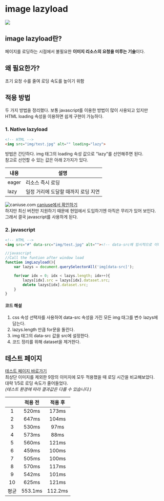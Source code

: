 # **image lazyload**

![](https://cdn.jsdelivr.net/gh/fe-jw/J-Web/posts/220520/thumb.jpg)

## **image lazyload란?**
페이지를 로딩하는 시점에서 불필요한 **이미지 리소스의 요청을 미루는 기술**이다. 

## **왜 필요한가?**
초기 요청 수를 줄여 로딩 속도를 높이기 위함

## **적용 방법**
두 가지 방법을 정리했다.
보통 javascript를 이용한 방법이 많이 사용되고 있지만 HTML loading 속성을 이용하면 쉽게 구현이 가능하다.

### **1. Native lazyload**
```html
<!-- HTML -->
<img src="img/test.jpg" alt="" loading="lazy">
```
방법은 간단하다. img 태그의 loading 속성 값으로 "lazy"를 선언해주면 된다.<br>
참고로 선언할 수 있는 값은 아래 2가지가 있다.

|내용|설명|
|---|---|
|eager|리소스 즉시 로딩|
|lazy|일정 거리에 도달할 때까지 로딩 지연|

![caniuse.com](https://cdn.jsdelivr.net/gh/fe-jw/J-Web/posts/220520/img_1.jpg)
[caniuse에서 확인하기](https://caniuse.com/?search=loading)<br>
하지만 최신 버전만 지원하기 때문에 현업에서 도입하기엔 아직은 무리가 있어 보인다.<br>
그래서 결국 javascript를 사용하게 된다.

### **2. javascript**
```html
<!-- HTML -->
<img src="#" data-src="img/test.jpg" alt=""><!-- data-src에 임시적으로 이미지 경로를 저장 -->
```

```javascript
//javascript
//Call the funtion after window load
function imgLazyload(){
	var lazys = document.querySelectorAll('img[data-src]');

	for(var idx = 0; idx < lazys.length; idx++){
		lazys[idx].src = lazys[idx].dataset.src;
		delete lazys[idx].dataset.src;
	}
}
```
#### **코드 해설**
1. css 속성 선택자를 사용하여 data-src 속성을 가진 모든 img 태그를 변수 lazys에 담는다.
2. lazys.length 만큼 for문을 돌린다.
3. img 태그의 data-src 값을 src에 설정한다.
4. 코드 정리를 위해 dataset을 제거한다.

## **테스트 페이지**
[테스트 페이지 바로가기](https://fe-jw.github.io/J-Web/posts/220520/lazyload.html)<br>
최상단 이미지를 제외한 9장의 이미지에 모두 적용했을 때 로딩 시간을 비교해보았다.<br>
대략 1/5로 로딩 속도가 줄어들었다.<br>
_(테스트 환경에 따라 결과값은 다를 수 있습니다.)_

||적용 전|적용 후|
|:---:|:------:|:---:|
|1|520ms|173ms|
|2|647ms|104ms|
|3|530ms|97ms|
|4|573ms|88ms|
|5|560ms|121ms|
|6|459ms|100ms|
|7|505ms|100ms|
|8|570ms|117ms|
|9|542ms|101ms|
|10|625ms|121ms|
|평균|553.1ms|112.2ms|
